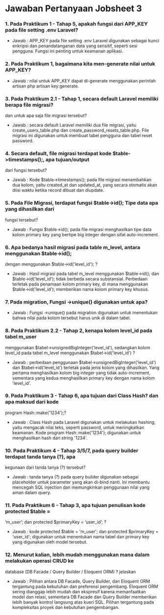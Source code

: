 # Jawaban Pertanyaan Jobsheet 3

### 1. Pada Praktikum 1 - Tahap 5, apakah fungsi dari APP_KEY pada file setting .env Laravel?<br>

-   Jawab : APP_KEY pada file setting .env Laravel digunakan sebagai kunci enkripsi dan penandatanganan data yang sensitif, seperti sesi pengguna. Fungsi ini penting untuk keamanan aplikasi.<br>

### 2. Pada Praktikum 1, bagaimana kita men-generate nilai untuk APP_KEY?<br>

-   Jawab : nilai untuk APP_KEY dapat di-generate menggunakan perintah artisan php artisan key:generate.<br>

### 3. Pada Praktikum 2.1 - Tahap 1, secara default Laravel memiliki berapa file migrasi?

dan untuk apa saja file migrasi tersebut?<br>

-   Jawab : secara default Laravel memiliki dua file migrasi, yaitu create_users_table.php dan create_password_resets_table.php. File migrasi ini digunakan untuk membuat tabel pengguna dan tabel reset password.<br>

### 4. Secara default, file migrasi terdapat kode $table->timestamps();, apa tujuan/output

dari fungsi tersebut?<br>

-   Jawab : Kode $table->timestamps(); pada file migrasi menambahkan dua kolom, yaitu created_at dan updated_at, yang secara otomatis akan diisi waktu ketika record dibuat dan diupdate.<br>

### 5. Pada File Migrasi, terdapat fungsi $table->id(); Tipe data apa yang dihasilkan dari

fungsi tersebut?<br>

-   Jawab : Fungsi $table->id(); pada file migrasi menghasilkan tipe data kolom primary key yang bertipe big integer dengan sifat auto-increment.<br>

### 6. Apa bedanya hasil migrasi pada table m_level, antara menggunakan $table->id();

dengan menggunakan $table->id('level_id'); ?<br>

-   Jawab : Hasil migrasi pada tabel m_level menggunakan $table->id(); dan $table->id('level_id'); tidak berbeda secara substansial. Perbedaan terletak pada penamaan kolom primary key, di mana menggunakan $table->id('level_id'); memberikan nama kolom primary key khusus.<br>

### 7. Pada migration, Fungsi ->unique() digunakan untuk apa?<br>

-   Jawab : Fungsi ->unique() pada migration digunakan untuk menentukan bahwa nilai pada kolom tersebut harus unik di dalam tabel.<br>

### 8. Pada Praktikum 2.2 - Tahap 2, kenapa kolom level_id pada tabel m_user

menggunakan $tabel->unsignedBigInteger('level_id'), sedangkan kolom level_id
pada tabel m_level menggunakan $tabel->id('level_id') ?<br>

-   Jawab : perbedaan penggunaan $tabel->unsignedBigInteger('level_id') dan $tabel->id('level_id') terletak pada jenis kolom yang dihasilkan. Yang pertama menghasilkan kolom big integer yang tidak auto-increment, sementara yang kedua menghasilkan primary key dengan nama kolom 'level_id'.<br>

### 9. Pada Praktikum 3 - Tahap 6, apa tujuan dari Class Hash? dan apa maksud dari kode

program Hash::make('1234');?<br>

-   Jawab : Class Hash pada Laravel digunakan untuk melakukan hashing, yaitu mengacak nilai teks, seperti password, untuk meningkatkan keamanan. Kode program Hash::make('1234'); digunakan untuk menghasilkan hash dari string '1234'.<br>

### 10. Pada Praktikum 4 - Tahap 3/5/7, pada query builder terdapat tanda tanya (?), apa

kegunaan dari tanda tanya (?) tersebut?<br>

-   Jawab : tanda tanya (?) pada query builder digunakan sebagai placeholder untuk parameter yang akan di-bind nanti. Ini membantu mencegah SQL injection dan memungkinkan penggunaan nilai yang aman dalam query.<br>

### 11. Pada Praktikum 6 - Tahap 3, apa tujuan penulisan kode protected $table =

‘m_user’; dan protected $primaryKey = ‘user_id’; ?<br>

-   Jawab : kode protected $table = 'm_user'; dan protected $primaryKey = 'user_id'; digunakan untuk menentukan nama tabel dan primary key yang digunakan oleh model tersebut.<br>

### 12. Menurut kalian, lebih mudah menggunakan mana dalam melakukan operasi CRUD ke

database (DB Facade / Query Builder / Eloquent ORM) ? jelaskan<br>

-   Jawab : Pilihan antara DB Facade, Query Builder, dan Eloquent ORM tergantung pada kebutuhan dan preferensi pengembang. Eloquent ORM sering dianggap lebih mudah dan ekspresif karena memanfaatkan model dan relasi, sementara DB Facade dan Query Builder memberikan lebih banyak kontrol langsung atas kueri SQL. Pilihan tergantung pada kompleksitas proyek dan kebutuhan pengembangan.<br>
